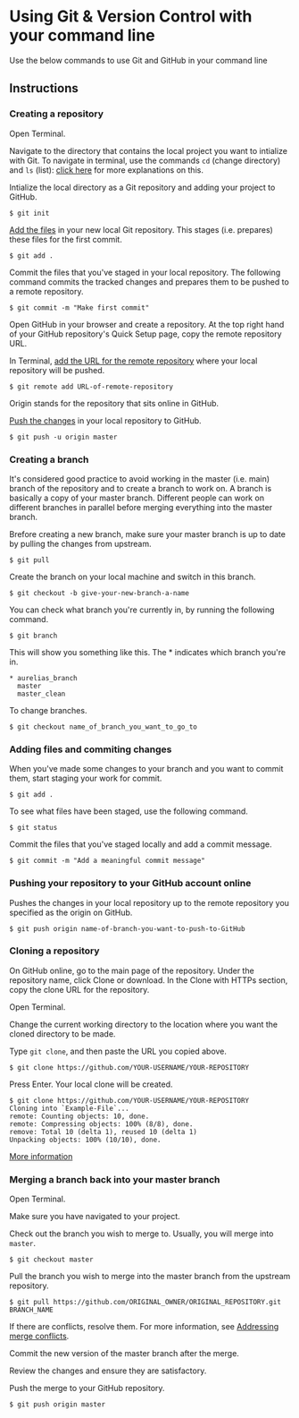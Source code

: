 # Using Git & Version Control with your command line

Use the below commands to use Git and GitHub in your command line

## Instructions

### Creating a repository

Open Terminal.

Navigate to the directory that contains the local project you want to intialize with Git. To navigate in terminal, use the commands `cd` (change directory) and `ls` (list): [click here](https://openclassrooms.com/en/courses/4614926-learn-the-command-line-in-terminal/4634356-navigate-your-system) for more explanations on this.

Intialize the local directory as a Git repository and adding your project to GitHub.

```
$ git init
```

[Add the files](https://help.github.com/articles/adding-an-existing-project-to-github-using-the-command-line/) in your new local Git repository. This stages (i.e. prepares) these files for the first commit.

```
$ git add .
```

Commit the files that you've staged in your local repository. The following command commits the tracked changes and prepares them to be pushed to a remote repository.

```
$ git commit -m "Make first commit"
```

Open GitHub in your browser and create a repository. At the top right hand of your GitHub repository's Quick Setup page, copy the remote repository URL.

In Terminal, [add the URL for the remote repository](https://help.github.com/articles/adding-a-remote/) where your local repository will be pushed.

```
$ git remote add URL-of-remote-repository
```

Origin stands for the repository that sits online in GitHub.

[Push the changes](https://help.github.com/articles/pushing-to-a-remote/) in your local repository to GitHub.

```
$ git push -u origin master
```

### Creating a branch

It's considered good practice to avoid working in the master (i.e. main) branch of the repository and to create a branch to work on. A branch is basically a copy of your master branch. Different people can work on different branches in parallel before merging everything into the master branch.

Brefore creating a new branch, make sure your master branch is up to date by pulling the changes from upstream.

```
$ git pull
```

Create the branch on your local machine and switch in this branch.

```
$ git checkout -b give-your-new-branch-a-name
```

You can check what branch you're currently in, by running the following command.

```
$ git branch
```

This will show you something like this. The * indicates which branch you're in.

```
* aurelias_branch
  master
  master_clean
```

To change branches.

```
$ git checkout name_of_branch_you_want_to_go_to
```

### Adding files and commiting changes

When you've made some changes to your branch and you want to commit them, start staging your work for commit.

```
$ git add .
```

To see what files have been staged, use the following command.

```
$ git status
```

Commit the files that you've staged locally and add a commit message.

```
$ git commit -m "Add a meaningful commit message"
```

### Pushing your repository to your GitHub account online

Pushes the changes in your local repository up to the remote repository you specified as the origin on GitHub.

```
$ git push origin name-of-branch-you-want-to-push-to-GitHub
```

### Cloning a repository

On GitHub online, go to the main page of the repository. Under the repository name, click Clone or download. In the Clone with HTTPs section, copy the clone URL for the repository.

Open Terminal.

Change the current working directory to the location where you want the cloned directory to be made.

Type `git clone`, and then paste the URL you copied above.

```
$ git clone https://github.com/YOUR-USERNAME/YOUR-REPOSITORY
```

Press Enter. Your local clone will be created.

```
$ git clone https://github.com/YOUR-USERNAME/YOUR-REPOSITORY
Cloning into `Example-File`...
remote: Counting objects: 10, done.
remote: Compressing objects: 100% (8/8), done.
remove: Total 10 (delta 1), reused 10 (delta 1)
Unpacking objects: 100% (10/10), done.
```
[More information](https://help.github.com/articles/cloning-a-repository/)


### Merging a branch back into your master branch

Open Terminal.

Make sure you have navigated to your project.

Check out the branch you wish to merge to. Usually, you will merge into `master`.

```
$ git checkout master
```

Pull the branch you wish to merge into the master branch from the upstream repository.

```
$ git pull https://github.com/ORIGINAL_OWNER/ORIGINAL_REPOSITORY.git BRANCH_NAME
```

If there are conflicts, resolve them. For more information, see [Addressing merge conflicts](https://help.github.com/articles/resolving-a-merge-conflict-using-the-command-line/).

Commit the new version of the master branch after the merge.

Review the changes and ensure they are satisfactory.

Push the merge to your GitHub repository.

```
$ git push origin master
```
